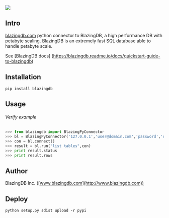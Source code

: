 ![](http://www.blazingdb.com/images/Logo_Blazing.png)



## Intro

[blazingdb.com](http://www.blazingdb.com) python connector to BlazingDB, a high performance DB with petabyte scaling.
BlazingDB is an extremely fast SQL database able to handle petabyte scale.

See [BlazingDB docs] (https://blazingdb.readme.io/docs/quickstart-guide-to-blazingdb)

## Installation

`pip install blazingdb`



## Usage

###### Verify example

```py
>>> from blazingdb import BlazingPyConnector
>>> bl = BlazingPyConnector('127.0.0.1','user@domain.com','password','database_name')
>>> con = bl.connect()
>>> result = bl.run("list tables",con)
>>> print result.status
>>> print result.rows
```

## Author

BlazingDB Inc. ([www.blazingdb.com](http://www.blazingdb.com))


## Deploy

```
python setup.py sdist upload -r pypi
```
